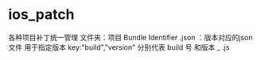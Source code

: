 # ios_patch
各种项目补丁统一管理 
文件夹：项目 Bundle Identifier
  <Build>.json ：版本对应的json文件 用于指定版本  key:"build","version" 分别代表 build 号 和版本
  <build> _ <version>.js  
